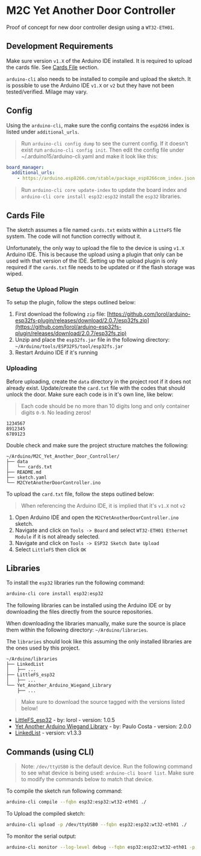 # M2C Yet Another Door Controller

Proof of concept for new door controller design using a `WT32-ETH01`.

## Development Requirements

Make sure version `v1.X` of the Arduino IDE installed. It is required to upload the cards file. See [Cards File](#cards_file) section.

`arduino-cli` also needs to be installed to compile and upload the sketch. It is possible to use the Arduino IDE `v1.X` or `v2` but they have not been tested/verified. Milage may vary.

## Config

Using the `arduino-cli`, make sure the config contains the `esp8266` index is listed under `additional_urls`.

> Run `arduino-cli config dump` to see the current config. If it doesn't exist run `arduino-cli config init`.
> Then edit the config file under ~/.arduino15/arduino-cli.yaml and make it look like this:

```yaml
board_manager:
  additional_urls:
    - https://arduino.esp8266.com/stable/package_esp8266com_index.json
```

> Run `arduino-cli core update-index` to update the board index and `arduino-cli core install esp32:esp32` install the `esp32` libraries.

## Cards File

The sketch assumes a file named `cards.txt` exists within a `LitteFS` file system. The code will not function correctly without it.

Unfortunately, the only way to upload the file to the device is using `v1.X` Arduino IDE. This is because the upload using a plugin that only can be used with that version of the IDE. Setting up the upload plugin is only required if the `cards.txt` file needs to be updated or if the flash storage was wiped.

### Setup the Upload Plugin

To setup the plugin, follow the steps outlined below:

1. First download the following `zip` file: [https://github.com/lorol/arduino-esp32fs-plugin/releases/download/2.0.7/esp32fs.zip](https://github.com/lorol/arduino-esp32fs-plugin/releases/download/2.0.7/esp32fs.zip)
2. Unzip and place the `esp32fs.jar` file in the following directory: `~/Arduino/tools/ESP32FS/tool/esp32fs.jar`
3. Restart Arduino IDE if it's running

### Uploading

Before uploading, create the `data` directory in the project root if it does not already exist. Update/create the `card.txt` file with the codes that should unlock the door. Make sure each code is in it's own line, like below:

> Each code should be no more than 10 digits long and only container digits `0-9`. No leading zeros!

```text
1234567
8912345
6789123
```

Double check and make sure the project structure matches the following:

```text
~/Arduino/M2C_Yet_Another_Door_Controller/
├── data
│   └── cards.txt
├── README.md
├── sketch.yaml
└── M2CYetAnotherDoorController.ino
```

To upload the `card.txt` file, follow the steps outlined below:

> When referencing the Arduino IDE, it is implied that it's `v1.X` not `v2`

1. Open Arduino IDE and open the `M2CYetAnotherDoorController.ino` sketch.
2. Navigate and click on `Tools -> Board` and select `WT32-ETH01 Ethernet Module` if it is not already selected.
3. Navigate and click on `Tools -> ESP32 Sketch Date Upload`
4. Select `LittleFS` then click `OK`

## Libraries

To install the `esp32` libraries run the following command:

```bash
arduino-cli core install esp32:esp32
```

The following libraries can be installed using the Arduino IDE or by downloading the files directly from the source repositories.

When downloading the libraries manually, make sure the source is place them within the following directory: `~/Arduino/libraries`.

The `libraries` should look like this assuming the only installed libraries are the ones used by this project.

```
~/Arduino/libraries
├── LinkedList
│   ├── ...
├── LittleFS_esp32
│   ├── ...
└── Yet_Another_Arduino_Wiegand_Library
    ├── ...
```

> Make sure to download the source tagged with the versions listed below!

- [LittleFS_esp32](https://github.com/lorol/LITTLEFS) - by: lorol - version: 1.0.5
- [Yet Another Arduino Wiegand Library](https://github.com/paulo-raca/YetAnotherArduinoWiegandLibrary) - by: Paulo Costa - version: 2.0.0
- [LinkedList](https://github.com/ivanseidel/LinkedList) - version: v1.3.3

## Commands (using CLI)

> Note: `/dev/ttyUSB0` is the default device. Run the following command to see what device is being used: `arduino-cli board list`. Make sure to modify the commands below to match that device.

To compile the sketch run following command:

```bash
arduino-cli compile --fqbn esp32:esp32:wt32-eth01 ./
```

To Upload the compiled sketch:

```bash
arduino-cli upload -p /dev/ttyUSB0 --fqbn esp32:esp32:wt32-eth01 ./
```

To monitor the serial output:

```bash
arduino-cli monitor --log-level debug --fqbn esp32:esp32:wt32-eth01 -p /dev/ttyUSB0 -c baudrate=115200
```

